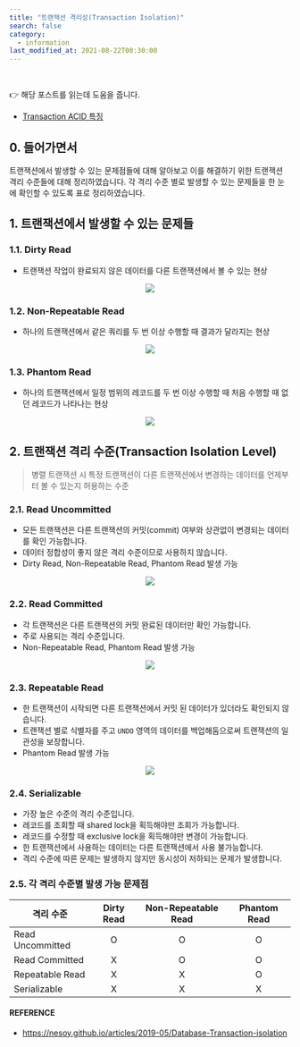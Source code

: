```yaml
---
title: "트랜잭션 격리성(Transaction Isolation)"
search: false
category:
  - information
last_modified_at: 2021-08-22T00:30:00
---
```


<br>


👉 해당 포스트를 읽는데 도움을 줍니다.
- [Transaction ACID 특징][acid-link]

## 0. 들어가면서

트랜잭션에서 발생할 수 있는 문제점들에 대해 알아보고 이를 해결하기 위한 트랜잭션 격리 수준들에 대해 정리하였습니다.
각 격리 수준 별로 발생할 수 있는 문제들을 한 눈에 확인할 수 있도록 표로 정리하였습니다. 

## 1. 트랜잭션에서 발생할 수 있는 문제들

### 1.1. Dirty Read
- 트랜잭션 작업이 완료되지 않은 데이터를 다른 트랜잭션에서 볼 수 있는 현상

<p align="center"><img src="/images/transcation-isolation-1.JPG"></p>

### 1.2. Non-Repeatable Read
- 하나의 트랜잭션에서 같은 쿼리를 두 번 이상 수행할 때 결과가 달라지는 현상

<p align="center"><img src="/images/transcation-isolation-2.JPG"></p>

### 1.3. Phantom Read
- 하나의 트랜잭션에서 일정 범위의 레코드를 두 번 이상 수행할 때 처음 수행할 때 없던 레코드가 나타나는 현상

<p align="center"><img src="/images/transcation-isolation-3.JPG"></p>

## 2. 트랜잭션 격리 수준(Transaction Isolation Level)

> 병렬 트랜잭션 시 특정 트랜잭션이 다른 트랜잭션에서 변경하는 데이터를 언제부터 볼 수 있는지 허용하는 수준

### 2.1. Read Uncommitted
- 모든 트랜잭션은 다른 트랜잭션의 커밋(commit) 여부와 상관없이 변경되는 데이터를 확인 가능합니다.
- 데이터 정합성이 좋지 않은 격리 수준이므로 사용하지 않습니다.
- Dirty Read, Non-Repeatable Read, Phantom Read 발생 가능

<p align="center"><img src="/images/transcation-isolation-4.JPG"></p>

### 2.2. Read Committed
- 각 트랜잭션은 다른 트랜잭션의 커밋 완료된 데이터만 확인 가능합니다.
- 주로 사용되는 격리 수준입니다.
- Non-Repeatable Read, Phantom Read 발생 가능

<p align="center"><img src="/images/transcation-isolation-5.JPG"></p>

### 2.3. Repeatable Read
- 한 트랜잭션이 시작되면 다른 트랜잭션에서 커밋 된 데이터가 있더라도 확인되지 않습니다.
- 트랜잭션 별로 식별자를 주고 `UNDO` 영역의 데이터를 백업해둠으로써 트랜잭션의 일관성을 보장합니다.
- Phantom Read 발생 가능

<p align="center"><img src="/images/transcation-isolation-6.JPG"></p>

### 2.4. Serializable
- 가장 높은 수준의 격리 수준입니다. 
- 레코드를 조회할 때 shared lock을 획득해야만 조회가 가능합니다.
- 레코드를 수정할 때 exclusive lock을 획득해야만 변경이 가능합니다.
- 한 트랜잭션에서 사용하는 데이터는 다른 트랜잭션에서 사용 불가능합니다.
- 격리 수준에 따른 문제는 발생하지 않지만 동시성이 저하되는 문제가 발생합니다.

### 2.5. 각 격리 수준별 발생 가능 문제점

| 격리 수준 | Dirty Read | Non-Repeatable Read | Phantom Read |
|---|:---:|:---:|:---:|
| Read Uncommitted | O | O | O |
| Read Committed | X | O | O |
| Repeatable Read | X | X | O |
| Serializable | X | X | X |

#### REFERENCE
- <https://nesoy.github.io/articles/2019-05/Database-Transaction-isolation>

[acid-link]: https://junhyunny.github.io/information/transcation-acid/
